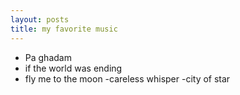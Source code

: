```yaml
---
layout: posts
title: my favorite music
---
```


- Pa ghadam 
- if the world was ending
- fly me to the moon
-careless whisper
-city of star
